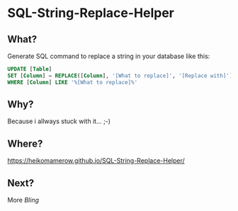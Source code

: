 # SQL-String-Replace-Helper

## What?
Generate SQL command to replace a string in your database like this:

```sql
UPDATE [Table]
SET [Column] = REPLACE([Column], '[What to replace]', '[Replace with]')
WHERE [Column] LIKE '%[What to replace]%'
```

## Why?
Because i allways stuck with it... ;-)

## Where?
https://heikomamerow.github.io/SQL-String-Replace-Helper/

## Next?
More *Bling*